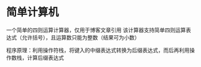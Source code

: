 # 简单计算机
一个简单的四则运算计算器，仅用于博客文章引用
该计算器支持简单四则运算表达式（允许括号），且运算数只能为整数（结果可为小数）

程序原理：利用操作符栈，将键入的中缀表达式转换为后缀表达式，而后再利用操作数栈，计算后缀表达式
